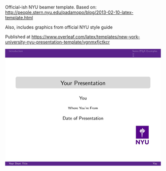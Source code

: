 Official-ish NYU beamer template. Based on: http://people.stern.nyu.edu/padamopo/blog/2013-02-10-latex-template.html

Also, includes graphics from official NYU style guide

Published at <https://www.overleaf.com/latex/templates/new-york-university-nyu-presentation-template/vgnmxfjctkcr>

![Screenshot](screenshot.jpg)
